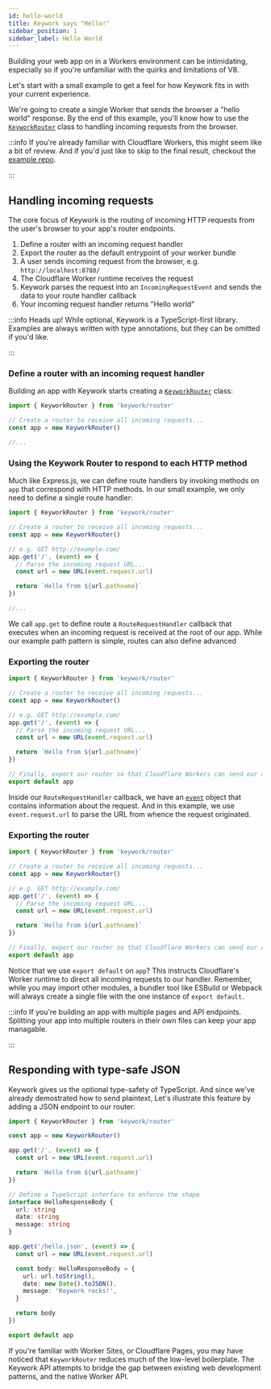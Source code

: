 ```yaml
---
id: hello-world
title: Keywork says "Hello!"
sidebar_position: 1
sidebar_label: Hello World
---
```


Building your web app on in a Workers environment can be intimidating,
especially so if you're unfamiliar with the quirks and limitations of V8.

Let's start with a small example to get a feel for how Keywork fits in with your current experience.

We're going to create a single Worker that sends the browser a "hello world" response.
By the end of this example, you'll know how to use the [`KeyworkRouter`](/modules/router/api/classes/KeyworkRouter)
class to handling incoming requests from the browser.

:::info
If you're already familiar with Cloudflare Workers, this might seem like a bit of review.
And if you'd just like to skip to the final result, checkout the [example repo](https://github.com/nirrius/keywork-starter-kit).

:::

## Handling incoming requests

The core focus of Keywork is the routing of incoming HTTP requests from the user's browser
to your app's router endpoints.

1. Define a router with an incoming request handler
2. Export the router as the default entrypoint of your worker bundle
3. A user sends incoming request from the browser, e.g. `http://localhost:8788/`
4. The Cloudflare Worker runtime receives the request
5. Keywork parses the request into an `IncomingRequestEvent` and sends the data to your route handler callback
6. Your incoming request handler returns "Hello world"

:::info
Heads up! While optional, Keywork is a TypeScript-first library.
Examples are always written with type annotations, but they can be omitted if you'd like.

:::

### Define a router with an incoming request handler

Building an app with Keywork starts creating a [`KeyworkRouter`](/modules/router/api/classes/KeyworkRouter)
class:

```ts title=_worker.ts
import { KeyworkRouter } from 'keywork/router'

// Create a router to receive all incoming requests...
const app = new KeyworkRouter()

//...
```

### Using the Keywork Router to respond to each HTTP method

Much like Express.js, we can define route handlers by invoking methods on `app` that correspond with HTTP methods.
In our small example, we only need to define a single route handler:

```ts title=_worker.ts
import { KeyworkRouter } from 'keywork/router'

// Create a router to receive all incoming requests...
const app = new KeyworkRouter()

// e.g. GET http://example.com/
app.get('/', (event) => {
  // Parse the incoming request URL...
  const url = new URL(event.request.url)

  return `Hello from ${url.pathname}`
})

//...
```

We call `app.get` to define route a `RouteRequestHandler`
callback that executes when an incoming request is received at the root of our app.
While our example path pattern is simple, routes can also define advanced

### Exporting the router

```ts title=_worker.ts
import { KeyworkRouter } from 'keywork/router'

// Create a router to receive all incoming requests...
const app = new KeyworkRouter()

// e.g. GET http://example.com/
app.get('/', (event) => {
  // Parse the incoming request URL...
  const url = new URL(event.request.url)

  return `Hello from ${url.pathname}`
})

// Finally, export our router so that Cloudflare Workers can send our app requests...
export default app
```

Inside our `RouteRequestHandler` callback, we have an [`event`](/modules/http/request/api/classes/IncomingRequestEvent)
object that contains information about the request.
And in this example, we use `event.request.url` to parse the URL from whence the request originated.

### Exporting the router

```ts title=_worker.ts
import { KeyworkRouter } from 'keywork/router'

// Create a router to receive all incoming requests...
const app = new KeyworkRouter()

// e.g. GET http://example.com/
app.get('/', (event) => {
  // Parse the incoming request URL...
  const url = new URL(event.request.url)

  return `Hello from ${url.pathname}`
})

// Finally, export our router so that Cloudflare Workers can send our app requests...
export default app
```

Notice that we use `export default` on `app`?
This instructs Cloudflare's Worker runtime to direct all incoming requests to our handler.
Remember, while you may import other modules, a bundler tool like ESBuild or Webpack
will always create a single file with the one instance of `export default`.

:::info
If you're building an app with multiple pages and API endpoints.
Splitting your app into multiple routers in their own files can keep your app managable.

:::

## Responding with type-safe JSON

Keywork gives us the optional type-safety of TypeScript.
And since we've already demostrated how to send plaintext,
Let's illustrate this feature by adding a JSON endpoint to our router:

```ts title=_worker.ts
import { KeyworkRouter } from 'keywork/router'

const app = new KeyworkRouter()

app.get('/', (event) => {
  const url = new URL(event.request.url)

  return `Hello from ${url.pathname}`
})

// Define a TypeScript interface to enforce the shape
interface HelloResponseBody {
  url: string
  date: string
  message: string
}

app.get('/hello.json', (event) => {
  const url = new URL(event.request.url)

  const body: HelloResponseBody = {
    url: url.toString(),
    date: new Date().toJSON(),
    message: 'Keywork rocks!',
  }

  return body
})

export default app
```

If you're familiar with Worker Sites, or Cloudflare Pages, you may have noticed that
`KeyworkRouter` reduces much of the low-level boilerplate.
The Keywork API attempts to bridge the gap between existing web development patterns,
and the native Worker API.
